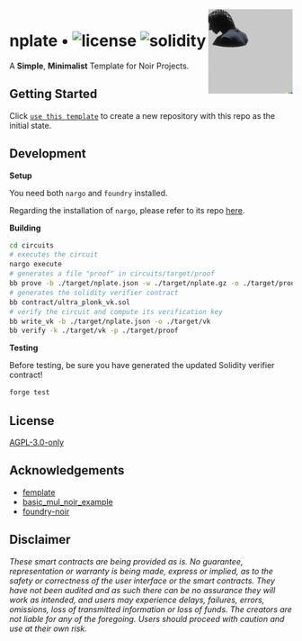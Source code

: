 <img align="right" width="150" height="150" top="100" src="./assets/readme.png">

# nplate • ![license](https://img.shields.io/github/license/abigger87/femplate?label=license) ![solidity](https://img.shields.io/badge/solidity-^0.8.15-lightgrey)

A **Simple**, **Minimalist** Template for Noir Projects.

## Getting Started

Click [`use this template`](https://github.com/whitenois3/nplate/generate) to create a new repository with this repo as the initial state.

## Development

**Setup**

You need both `nargo` and `foundry` installed.

Regarding the installation of `nargo`, please refer to its repo [here](https://github.com/noir-lang/noir).

**Building**

```bash
cd circuits
# executes the circuit
nargo execute
# generates a file "proof" in circuits/target/proof
bb prove -b ./target/nplate.json -w ./target/nplate.gz -o ./target/proof
# generates the solidity verifier contract
bb contract/ultra_plonk_vk.sol
# verify the circuit and compute its verification key
bb write_vk -b ./target/nplate.json -o ./target/vk
bb verify -k ./target/vk -p ./target/proof
```

**Testing**

Before testing, be sure you have generated the updated Solidity verifier contract!

```bash
forge test
```

## License

[AGPL-3.0-only](https://github.com/abigger87/femplate/blob/master/LICENSE)

## Acknowledgements

- [femplate](https://github.com/abigger87/femplate)
- [basic_mul_noir_example](https://github.com/vezenovm/basic_mul_noir_example)
- [foundry-noir](https://github.com/Maddiaa0/foundry-noir)

## Disclaimer

_These smart contracts are being provided as is. No guarantee, representation or warranty is being made, express or implied, as to the safety or correctness of the user interface or the smart contracts. They have not been audited and as such there can be no assurance they will work as intended, and users may experience delays, failures, errors, omissions, loss of transmitted information or loss of funds. The creators are not liable for any of the foregoing. Users should proceed with caution and use at their own risk._
